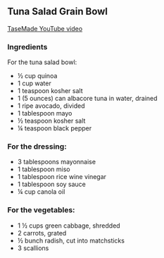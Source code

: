 ## Tuna Salad Grain Bowl

[TaseMade YouTube video](https://www.youtube.com/watch?v=CkJ0REz-UQA)

### Ingredients

For the tuna salad bowl:
* ½ cup quinoa
* 1 cup water
* 1 teaspoon kosher salt
* 1 (5 ounces) can albacore tuna in water, drained
* 1 ripe avocado, divided
* 1 tablespoon mayo
* ½ teaspoon kosher salt
* ¼ teaspoon black pepper

### For the dressing:
* 3 tablespoons mayonnaise
* 1 tablespoon miso
* 1 tablespoon rice wine vinegar
* 1 tablespoon soy sauce
* ¼ cup canola oil

### For the vegetables:
* 1 ½ cups green cabbage, shredded
* 2 carrots, grated
* ½ bunch radish, cut into matchsticks
* 3 scallions
